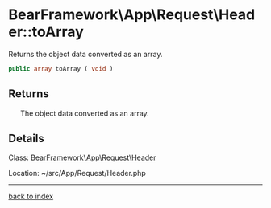 # BearFramework\App\Request\Header::toArray

Returns the object data converted as an array.

```php
public array toArray ( void )
```

## Returns

&nbsp;&nbsp;&nbsp;&nbsp;&nbsp;&nbsp;The object data converted as an array.

## Details

Class: [BearFramework\App\Request\Header](bearframework.app.request.header.class.md)

Location: ~/src/App/Request/Header.php

---

[back to index](index.md)

